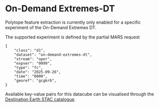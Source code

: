 # On-Demand Extremes-DT

Polytope feature extraction is currently only enabled for a specific experiment of the On-Demand Extremes DT. 

The supported experiment is defined by the partial MARS request


    {
        "class": "d1",
        "dataset": "on-demand-extremes-dt",
        "stream": "oper",
        "expver": "0099",
        "type": "fc",
        "date": "2025-09-26",
        "time": "0000",
        "georef": "gcgkrb",
    }


Available key-value pairs for this datacube can be visualised through the [Destination Earth STAC catalogue](https://catalogue.lumi.apps.dte.destination-earth.eu/?class=d1&dataset=on-demand-extremes-dt&stream=oper&expver=0099&type=fc&date=2025-09-26&time=0000&georef=gcgkrb).